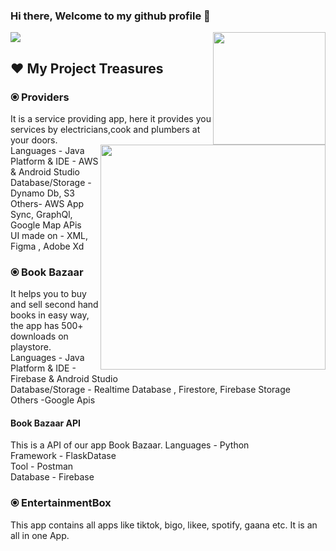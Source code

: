 ### Hi there, Welcome to my github profile 👋
![](https://media.giphy.com/media/fAnzw6YK33jMwzp5wp/giphy.gif)
<img align="right" height=180em src="https://github-readme-stats.vercel.app/api?username=shreya593&hide=contribs,prs"></img>

## :heart: My Project Treasures
### ⦿ Providers 
  
  <img align="right" height=360em src="https://media.giphy.com/media/f3iwJFOVOwuy7K6FFw/giphy.gif"></img>
It is a service providing app, here it provides you services by electricians,cook and plumbers at your doors.
Languages - Java  
Platform & IDE - AWS & Android Studio  
Database/Storage - Dynamo Db, S3  
Others- AWS App Sync, GraphQl, Google Map APis  
UI made on - XML, Figma , Adobe Xd 

### ⦿ Book Bazaar
It helps you to buy and sell second hand books in easy way, the app has 500+ downloads on playstore.
Languages - Java  
Platform & IDE - Firebase & Android Studio  
Database/Storage - Realtime Database , Firestore, Firebase Storage  
Others -Google Apis  


####  Book Bazaar API
This is a API of our app Book Bazaar.
Languages - Python  
Framework - FlaskDatase  
Tool - Postman  
Database - Firebase  


### ⦿ EntertainmentBox 
This app contains all apps like tiktok, bigo, likee, spotify, gaana etc.
It is an all in one App.

<!--
**shreya593/shreya593** is a ✨ _special_ ✨ repository because its `README.md` (this file) appears on your GitHub profile.

Here are some ideas to get you started:

- 🔭 I’m currently working on ...
- 🌱 I’m currently learning ...
- 👯 I’m looking to collaborate on ...
- 🤔 I’m looking for help with ...
- 💬 Ask me about ...
- 📫 How to reach me: ...
- 😄 Pronouns: ...
- ⚡ Fun fact: ...
-->
